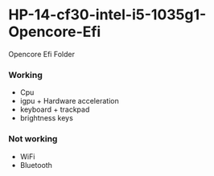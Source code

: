 # HP-14-cf30-intel-i5-1035g1-Opencore-Efi
Opencore Efi Folder 

### Working 
- Cpu
- igpu + Hardware acceleration
- keyboard + trackpad
- brightness keys

### Not working 
- WiFi
- Bluetooth
